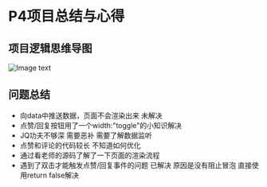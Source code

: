 # P4项目总结与心得
## 项目逻辑思维导图
![Image text](朋友圈思维导图.jpg)
## 问题总结

* 向data中推送数据，页面不会渲染出来 未解决
* 点赞/回复按钮用了一个width:"toggle"的小知识解决
* JQ功夫不够深 需要恶补 需要了解数据监听
* 点赞和评论的代码较长 不知道如何优化
* 通过看老师的源码了解了一下页面的渲染流程
* 遇到了双击才能触发点赞/回复事件的问题
已解决 原因是没有阻止冒泡 直接使用return false解决